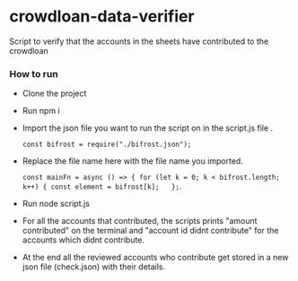 # crowdloan-data-verifier
Script to verify that the accounts in the sheets have contributed to the crowdloan

### How to run
- Clone the project
- Run npm i
- Import the json file you want to run the script on in the script.js file .  
 
   `const bifrost = require("./bifrost.json");`
 
- Replace the file name here with the file name you imported. 
 
  `const mainFn = async () => {
   for (let k = 0; k < bifrost.length; k++) {
   const element = bifrost[k];  
  };`. 
- Run node script.js
- For all the accounts that contributed, the scripts prints "amount contributed" on the terminal and "account id didnt contribute" for the accounts which didnt contribute.
- At the end all the reviewed accounts who contribute get stored in a new json file (check.json) with their details.
 
